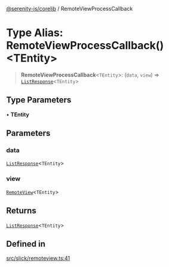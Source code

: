 [@serenity-is/corelib](../README.md) / RemoteViewProcessCallback

# Type Alias: RemoteViewProcessCallback()\<TEntity\>

> **RemoteViewProcessCallback**\<`TEntity`\>: (`data`, `view`) => [`ListResponse`](../interfaces/ListResponse.md)\<`TEntity`\>

## Type Parameters

• **TEntity**

## Parameters

### data

[`ListResponse`](../interfaces/ListResponse.md)\<`TEntity`\>

### view

[`RemoteView`](../classes/RemoteView.md)\<`TEntity`\>

## Returns

[`ListResponse`](../interfaces/ListResponse.md)\<`TEntity`\>

## Defined in

[src/slick/remoteview.ts:41](https://github.com/serenity-is/serenity/blob/master/packages/corelib/src/slick/remoteview.ts#L41)
